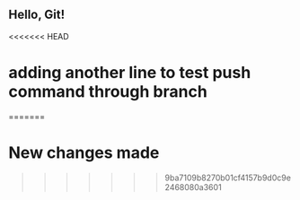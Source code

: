 ## Hello, Git!
<<<<<<< HEAD
# adding another line to test push command through branch
=======
# New changes made
>>>>>>> 9ba7109b8270b01cf4157b9d0c9e2468080a3601
